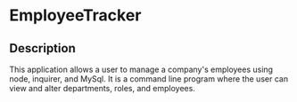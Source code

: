 # EmployeeTracker

## Description
This application allows a user to manage a company's employees using node, inquirer, and MySql. It is a command line program where the user can view and alter departments, roles, and employees. 
